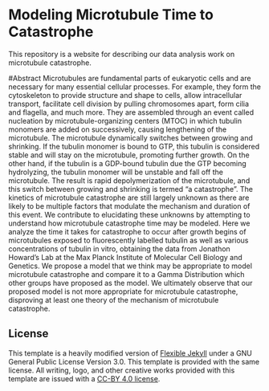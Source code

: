 # Modeling Microtubule Time to Catastrophe
This repository is a website for describing our data analysis work on microtubule
catastrophe.

#Abstract
Microtubules are fundamental parts of eukaryotic cells and are necessary for many essential cellular processes. For example, they form the cytoskeleton to provide structure and shape to cells, allow intracellular transport, facilitate cell division by pulling chromosomes apart, form cilia and flagella, and much more. They are assembled through an event called nucleation by microtubule-organizing centers (MTOC) in which tubulin monomers are added on successively, causing lengthening of the microtubule. The microtubule dynamically switches between growing and shrinking. If the tubulin monomer is bound to GTP, this tubulin is considered stable and will stay on the microtubule, promoting further growth. On the other hand, if the tubulin is a GDP-bound tubulin due the GTP becoming hydrolyzing, the tubulin monomer will be unstable and fall off the microtubule. The result is rapid depolymerization of the microtubule, and this switch between growing and shrinking is termed “a catastrophe”. The kinetics of microtubule catastrophe are still largely unknown as there are likely to be multiple factors that modulate the mechanism and duration of this event. We contribute to elucidating these unknowns by attempting to understand how microtubule catastrophe time may be modeled. Here we analyze the time it takes for catastrophe to occur after growth begins of microtubules exposed to fluorescently labelled tubulin as well as various concentrations of tubulin in vitro, obtaining the data from Jonathon Howard’s Lab at the Max Planck Institute of Molecular Cell Biology and Genetics. We propose a model that we think may be appropriate to model microtubule catastrophe and compare it to a Gamma Distribution which other groups have proposed as the model. We ultimately observe that our proposed model is not more appropriate for microtubule catastrophe, disproving at least one theory of the mechanism of microtubule catastrophe.

## License
This template is a heavily modified version of [Flexible
Jekyll](https://artemsheludko.github.io/flexible-jekyll/) under a GNU General
Public License Version 3.0. This template is provided with the same license.
All writing, logo, and other creative works provided with this template are
issued with a [CC-BY 4.0 license](https://creativecommons.org/licenses/by/4.0/).
